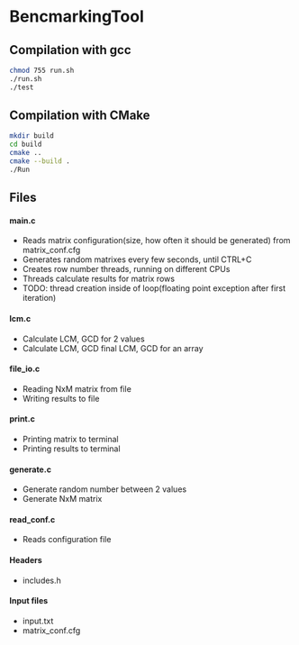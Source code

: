 # BencmarkingTool

## Compilation with gcc

```bash
chmod 755 run.sh
./run.sh
./test
```

## Compilation with CMake

```bash
mkdir build
cd build
cmake ..
cmake --build .
./Run
```

## Files
#### main.c 
- Reads matrix configuration(size, how often it should be generated) from matrix_conf.cfg
- Generates random matrixes every few seconds, until CTRL+C
- Creates row number threads, running on different CPUs
- Threads calculate results for matrix rows
- TODO: thread creation inside of loop(floating point exception after first iteration)

#### lcm.c 
- Calculate LCM, GCD for 2 values
- Calculate LCM, GCD final LCM, GCD for an array

#### file_io.c 
- Reading NxM matrix from file
- Writing results to file

#### print.c 
- Printing matrix to terminal
- Printing results to terminal

#### generate.c
- Generate random number between 2 values
- Generate NxM matrix

#### read_conf.c
- Reads configuration file

#### Headers
- includes.h

#### Input files
- input.txt
- matrix_conf.cfg
